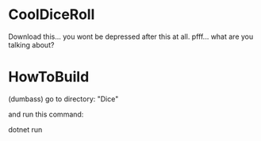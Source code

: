 # CoolDiceRoll
Download this... you wont be depressed after this at all. pfff... what are you talking about?

# HowToBuild
(dumbass)
go to directory: "Dice"

and run this command:

dotnet run
